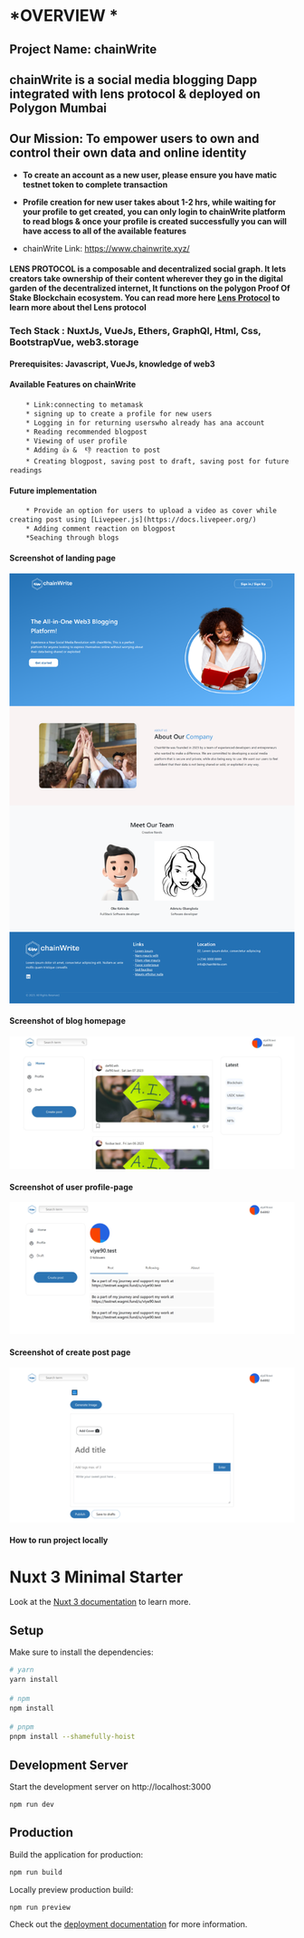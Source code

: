 # *OVERVIEW *

## Project Name: chainWrite

## chainWrite is a social media blogging Dapp integrated with lens protocol & deployed on Polygon Mumbai

## Our Mission: To empower users to own and control their own data and online identity

 - **To create an account as a new user, please ensure you have matic testnet token to complete transaction**
 
 - **Profile creation for new user takes about 1-2 hrs, while waiting for your profile to get created, you can only login to chainWrite platform to read blogs & once your profile is created successfully you can will have access to all of the available features**

- chainWrite Link: https://www.chainwrite.xyz/

#### LENS PROTOCOL is a composable and decentralized social graph. It lets creators take ownership of their content wherever they go in the digital garden of the decentralized internet, It functions on the polygon Proof Of Stake Blockchain ecosystem. You can read more here [Lens Protocol](https://www.lens.dev/) to learn more about thel Lens protocol

### Tech Stack : NuxtJs, VueJs, Ethers, GraphQl, Html, Css, BootstrapVue, web3.storage

#### Prerequisites: Javascript, VueJs, knowledge of web3

#### Available Features on chainWrite
        * Link:connecting to metamask
        * signing up to create a profile for new users 
        * Logging in for returning userswho already has ana account
        * Reading recommended blogpost
        * Viewing of user profile
        * Adding 👍 &  👎 reaction to post
        * Creating blogpost, saving post to draft, saving post for future readings

#### Future implementation
        * Provide an option for users to upload a video as cover while creating post using [Livepeer.js](https://docs.livepeer.org/)
        * Adding comment reaction on blogpost
        *Seaching through blogs
       
        
#### Screenshot of landing page
![image](./images/homepage.png "landing page")

#### Screenshot of blog homepage
![image](./images/blogpage.JPG "blog homepage")

#### Screenshot of user profile-page
![image](./images/profile.png "profile page")

#### Screenshot of create post page
![image](./images/createPost.png "post page")


#### How to run project locally

# Nuxt 3 Minimal Starter

Look at the [Nuxt 3 documentation](https://nuxt.com/docs/getting-started/introduction) to learn more.

## Setup

Make sure to install the dependencies:

```bash
# yarn
yarn install

# npm
npm install

# pnpm
pnpm install --shamefully-hoist
```

## Development Server

Start the development server on http://localhost:3000

```bash
npm run dev
```

## Production

Build the application for production:

```bash
npm run build
```

Locally preview production build:

```bash
npm run preview
```

Check out the [deployment documentation](https://nuxt.com/docs/getting-started/deployment) for more information.
